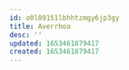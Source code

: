 ```yaml
---
id: o0l89151lbhhtzmgy6jp3gy
title: Averrhoa
desc: ''
updated: 1653461879417
created: 1653461879417
---
```


